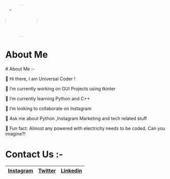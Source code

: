 <img src="https://github.com/account" width="100px;" style="border-radius:50%;">
<h1><b>About Me</b></h1>
# About Me :-

📌 Hi there, I am Universal Coder ! 

📌 I’m currently working on GUI Projects using tkinter

📌 I’m currently learning Python and C++

📌 I’m looking to collaborate on Instagram

📌 Ask me about Python ,Instagram Marketing and tech related stuff

📌 Fun fact: Almost any powered with electricity needs to be coded. Can you imagine?!

# Contact Us :-

|[Instagram](https://instagram.com/universal_coder)|[Twitter](https://twitter.com/LondheAaryan)|[Linkedin](https://www.linkedin.com/in/aaryan-r-londhe-0a1809179/)|
|-|-|-|
